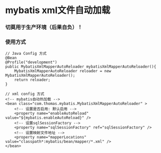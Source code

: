 # mybatis xml文件自动加载

### 切莫用于生产环境（后果自负）！

### 使用方式

    // Java Config 方式
    @Bean
    @Profile("development")
    public MybatisXmlMapperAutoReloader mybatisXmlMapperAutoReloader(){
        MybatisXmlMapperAutoReloader reloader = new MybatisXmlMapperAutoReloader();
        return reloader;
    }
    
    // xml config 方式
	<!-- mybatis自动热加载 -->
	<bean class="com.thomas.mybatis.MybatisXmlMapperAutoReloader" >
		<!-- 设置是否启用: 默认启用 -->
		<property name="enableAutoReload" value="${mybatis.enableAutoReload}" />
		<!-- 设置sqlSessionFactory -->
		<property name="sqlSessionFactory" ref="sqlSessionFactory" />
		<!-- 设置映射文件地址 -->
		<property name="mapperLocations" value="classpath*:mybatis/bean/mapper/*.xml" />
	</bean>
